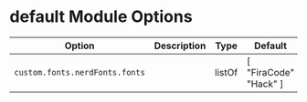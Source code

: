 # default Module Options

| Option | Description | Type | Default |
|--------|-------------|------|---------|
| `custom.fonts.nerdFonts.fonts` |  | listOf | [ "FiraCode" "Hack" ] |
